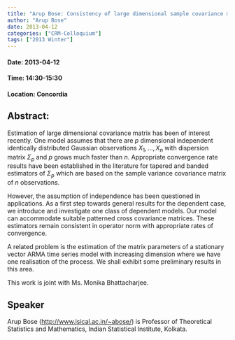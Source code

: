 ```yaml
---
title: "Arup Bose: Consistency of large dimensional sample covariance matrix under weak dependence"
author: "Arup Bose"
date: 2013-04-12
categories: ["CRM-Colloquium"]
tags: ["2013 Winter"]
---
```


#### Date: 2013-04-12
#### Time: 14:30-15:30
#### Location: Concordia

## Abstract:

Estimation of large dimensional covariance matrix has been of interest recently. One model assumes that there are  $p$ dimensional independent identically distributed Gaussian observations $X_1, \ldots , X_n$ with dispersion matrix $\Sigma_p$ and $p$ grows much faster than $n$. Appropriate convergence rate results have been established in the literature for tapered and banded estimators of $\Sigma_p$ which are based on the sample variance covariance matrix of $n$ observations.

However, the assumption of independence has been questioned in applications.  As a first step towards general results for the dependent case, we introduce and investigate one class of dependent models. Our model can accommodate suitable patterned  cross covariance matrices. These estimators remain consistent in operator norm with appropriate rates of convergence.

A related problem is the estimation of the matrix parameters of a stationary vector ARMA time series model with increasing dimension where we have one realisation of the process. We shall exhibit some preliminary results in this area.

This work is joint with Ms. Monika Bhattacharjee.




## Speaker

	
Arup Bose (http://www.isical.ac.in/~abose/) is Professor of Theoretical Statistics and Mathematics, Indian Statistical Institute, Kolkata.